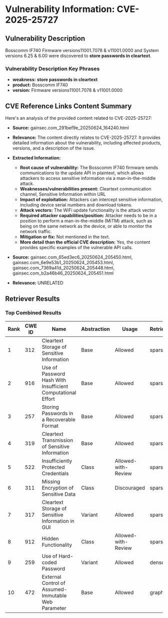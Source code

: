 # Vulnerability Information: CVE-2025-25727

## Vulnerability Description
Bosscomm IF740 Firmware versions11001.7078 & v11001.0000 and System versions 6.25 & 6.00 were discovered to **store passwords in cleartext**.

### Vulnerability Description Key Phrases
- **weakness:** **store passwords in cleartext**
- **product:** Bosscomm IF740
- **version:** Firmware versions11001.7078 & v11001.0000

## CVE Reference Links Content Summary
Here's an analysis of the provided content related to CVE-2025-25727:

*   **Source:** gainsec.com\_291bef9e\_20250624\_164240.html
*   **Relevance:** The content directly relates to CVE-2025-25727. It provides detailed information about the vulnerability, including affected products, versions, and a description of the issue.
*   **Extracted Information:**

    *   **Root cause of vulnerability:** The Bosscomm IF740 firmware sends communications to the update API in plaintext, which allows attackers to access sensitive information via a man-in-the-middle attack.
    *   **Weaknesses/vulnerabilities present:** Cleartext communication channel, Sensitive Information within URL
    *   **Impact of exploitation:** Attackers can intercept sensitive information, including device serial numbers and download tokens.
    *   **Attack vectors:** The WiFi update functionality is the attack vector
    *   **Required attacker capabilities/position:** Attacker needs to be in a position to perform a man-in-the-middle (MiTM) attack, such as being on the same network as the device, or able to monitor the network traffic.
    *   **Mitigation or fix:** Not mentioned in the text.
    *   **More detail than the official CVE description:** Yes, the content provides specific examples of the vulnerable API calls.

*   **Source:** gainsec.com\_65ed3ec6\_20250624\_205450.html, gainsec.com\_6e9e53b1\_20250624\_205453.html, gainsec.com\_7369a41d\_20250624\_205448.html, gainsec.com\_b2a46b46\_20250624\_205451.html
*   **Relevance:** UNRELATED

## Retriever Results

### Top Combined Results

| Rank | CWE ID | Name | Abstraction | Usage  | Retrievers | Individual Scores |
|------|--------|------|-------------|-------|------------|-------------------|
| 1 | 312 | Cleartext Storage of Sensitive Information | Base | Allowed | sparse | 0.149 |
| 2 | 916 | Use of Password Hash With Insufficient Computational Effort | Base | Allowed | sparse | 0.145 |
| 3 | 257 | Storing Passwords in a Recoverable Format | Base | Allowed | sparse | 0.134 |
| 4 | 319 | Cleartext Transmission of Sensitive Information | Base | Allowed | sparse | 0.132 |
| 5 | 522 | Insufficiently Protected Credentials | Class | Allowed-with-Review | sparse | 0.131 |
| 6 | 311 | Missing Encryption of Sensitive Data | Class | Discouraged | sparse | 0.127 |
| 7 | 317 | Cleartext Storage of Sensitive Information in GUI | Variant | Allowed | sparse | 0.119 |
| 8 | 912 | Hidden Functionality | Class | Allowed-with-Review | sparse | 0.119 |
| 9 | 259 | Use of Hard-coded Password | Variant | Allowed | dense | 0.602 |
| 10 | 472 | External Control of Assumed-Immutable Web Parameter | Base | Allowed | graph | 0.002 |

